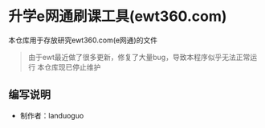 # 升学e网通刷课工具(ewt360.com)

本仓库用于存放研究ewt360.com(e网通)的文件   

> 由于ewt最近做了很多更新，修复了大量bug，导致本程序似乎无法正常运行 
> 本仓库现已停止维护 



## 编写说明
* 制作者：landuoguo  
